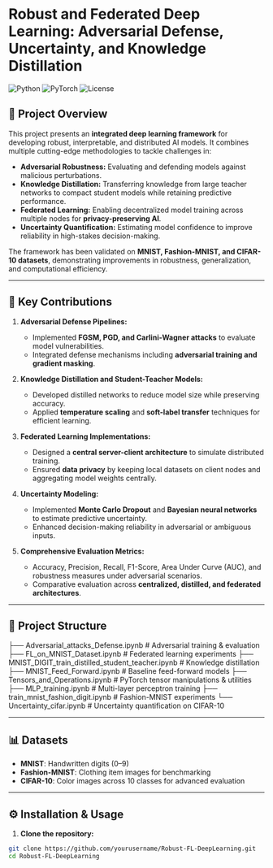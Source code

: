 # Robust and Federated Deep Learning: Adversarial Defense, Uncertainty, and Knowledge Distillation

![Python](https://img.shields.io/badge/Python-3.10-blue) ![PyTorch](https://img.shields.io/badge/PyTorch-1.13-red) ![License](https://img.shields.io/badge/License-MIT-green)

## 📖 Project Overview
This project presents an **integrated deep learning framework** for developing robust, interpretable, and distributed AI models. It combines multiple cutting-edge methodologies to tackle challenges in:  

- **Adversarial Robustness:** Evaluating and defending models against malicious perturbations.  
- **Knowledge Distillation:** Transferring knowledge from large teacher networks to compact student models while retaining predictive performance.  
- **Federated Learning:** Enabling decentralized model training across multiple nodes for **privacy-preserving AI**.  
- **Uncertainty Quantification:** Estimating model confidence to improve reliability in high-stakes decision-making.  

The framework has been validated on **MNIST, Fashion-MNIST, and CIFAR-10 datasets**, demonstrating improvements in robustness, generalization, and computational efficiency.

---

## 🔑 Key Contributions
1. **Adversarial Defense Pipelines:**  
   - Implemented **FGSM, PGD, and Carlini-Wagner attacks** to evaluate model vulnerabilities.  
   - Integrated defense mechanisms including **adversarial training and gradient masking**.

2. **Knowledge Distillation and Student-Teacher Models:**  
   - Developed distilled networks to reduce model size while preserving accuracy.  
   - Applied **temperature scaling** and **soft-label transfer** techniques for efficient learning.

3. **Federated Learning Implementations:**  
   - Designed a **central server-client architecture** to simulate distributed training.  
   - Ensured **data privacy** by keeping local datasets on client nodes and aggregating model weights centrally.

4. **Uncertainty Modeling:**  
   - Implemented **Monte Carlo Dropout** and **Bayesian neural networks** to estimate predictive uncertainty.  
   - Enhanced decision-making reliability in adversarial or ambiguous inputs.

5. **Comprehensive Evaluation Metrics:**  
   - Accuracy, Precision, Recall, F1-Score, Area Under Curve (AUC), and robustness measures under adversarial scenarios.  
   - Comparative evaluation across **centralized, distilled, and federated architectures**.

---

## 📂 Project Structure
├── Adversarial_attacks_Defense.ipynb # Adversarial training & evaluation
├── FL_on_MNIST_Dataset.ipynb # Federated learning experiments
├── MNIST_DIGIT_train_distilled_student_teacher.ipynb # Knowledge distillation
├── MNIST_Feed_Forward.ipynb # Baseline feed-forward models
├── Tensors_and_Operations.ipynb # PyTorch tensor manipulations & utilities
├── MLP_training.ipynb # Multi-layer perceptron training
├── train_mnist_fashion_digit.ipynb # Fashion-MNIST experiments
└── Uncertainty_cifar.ipynb # Uncertainty quantification on CIFAR-10


---

## 📊 Datasets
- **MNIST**: Handwritten digits (0–9)  
- **Fashion-MNIST**: Clothing item images for benchmarking  
- **CIFAR-10**: Color images across 10 classes for advanced evaluation  

---

## ⚙️ Installation & Usage
1. **Clone the repository:**  
```bash
git clone https://github.com/yourusername/Robust-FL-DeepLearning.git
cd Robust-FL-DeepLearning
